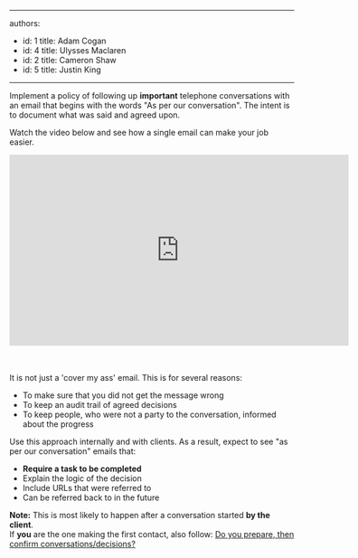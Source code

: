 

---
authors:
  - id: 1
    title: Adam Cogan
  - id: 4
    title: Ulysses Maclaren
  - id: 2
    title: Cameron Shaw
  - id: 5
    title: Justin King
---




<span class='intro'> <p>​Implement a policy of following up 
   <strong>important</strong> telephone conversations with an email that begins with the words &quot;As per our conversation&quot;. The intent is to document what was said and agreed upon.</p><p>Watch the video below and see how a single email can make your job easier.</p><div class="ms-rtestate-read ms-rte-embedcode ms-rte-embedil ms-rtestate-notify s4-wpActive" unselectable="on"> 
   <iframe height="338" frameborder="0" width="600" src="https&#58;//www.youtube.com/embed/falcO6smD_8?rel=0"></iframe>&#160;</div> 
<br>  </span>

<p>It is not just a 'cover my ass' email. This is for several reasons&#58;</p>
<ul><li>To make sure that you did not get the message wrong </li><li>To keep an audit trail of agreed decisions </li><li>To keep people, who were not a party to the conversation,&#160;informed about the progress </li></ul><p>Use this approach internally and with clients. As a result, expect to see &quot;as per our conversation&quot; emails that&#58;</p><ul><li>
      <strong>Require a task to be completed </strong></li><li>Explain&#160;the logic of the decision </li><li>Include URLs that&#160;were referred to</li><li>Can be referred back to in the future </li></ul><div class="greyBox"><p>
      <strong>Note&#58;</strong> This is most likely to happen after a conversation started 
      <strong>by the client</strong>.<br>If 
      <strong>you</strong> are the one making the first contact, also follow&#58; 
      <a href="/Pages/PrepareAndConfirm.aspx">Do you prepare, then confirm conversations/decisions? </a></p></div>


